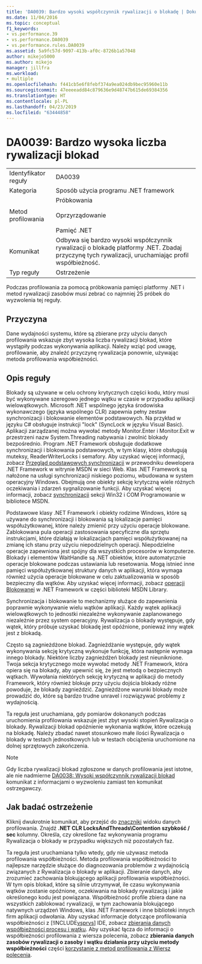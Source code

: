```yaml
---
title: 'DA0039: Bardzo wysoki współczynnik rywalizacji o blokadę | Dokumentacja firmy Microsoft'
ms.date: 11/04/2016
ms.topic: conceptual
f1_keywords:
- vs.performance.39
- vs.performance.DA0039
- vs.performance.rules.DA0039
ms.assetid: 5a9fc57d-9097-413b-af0c-8726b1a57048
author: mikejo5000
ms.author: mikejo
manager: jillfra
ms.workload:
- multiple
ms.openlocfilehash: f441cb5e6f8febf374a9ea024db9bec95960e11b
ms.sourcegitcommit: 47eeeeadd84c879636e9d48747b615de69384356
ms.translationtype: HT
ms.contentlocale: pl-PL
ms.lasthandoff: 04/23/2019
ms.locfileid: "63444858"
---
```

# <a name="da0039-very-high-rate-of-lock-contentions"></a>DA0039: Bardzo wysoka liczba rywalizacji blokad

|||
|-|-|
|Identyfikator reguły|DA0039|
|Kategoria|Sposób użycia programu .NET framework|
|Metod profilowania|Próbkowania<br /><br /> Oprzyrządowanie<br /><br /> Pamięć .NET|
|Komunikat|Odbywa się bardzo wysoki współczynnik rywalizacji o blokadę platformy .NET. Zbadaj przyczynę tych rywalizacji, uruchamiając profil współbieżność.|
|Typ reguły|Ostrzeżenie|

 Podczas profilowania za pomocą próbkowania pamięci platformy .NET i metod rywalizacji zasobów musi zebrać co najmniej 25 próbek do wyzwolenia tej reguły.

## <a name="cause"></a>Przyczyna
 Dane wydajności systemu, które są zbierane przy użyciu danych profilowania wskazuje zbyt wysoka liczba rywalizacji blokad, które wystąpiły podczas wykonywania aplikacji. Należy wziąć pod uwagę, profilowanie, aby znaleźć przyczynę rywalizacja ponownie, używając metoda profilowania współbieżności.

## <a name="rule-description"></a>Opis reguły
 Blokady są używane w celu ochrony krytycznych części kodu, który musi być wykonywane szeregowo jednego wątku w czasie w przypadku aplikacji wielowątkowych. Microsoft .NET wspólnego języka środowiska wykonawczego (języka wspólnego CLR) zapewnia pełny zestaw synchronizacji i blokowanie elementów podstawowych. Na przykład w języku C# obsługuje instrukcji "lock" (SyncLock w języku Visual Basic). Aplikacji zarządzanej można wywołać metody Monitor.Enter i Monitor.Exit w przestrzeni nazw System.Threading nabywania i zwolnić blokady bezpośrednio. Program .NET Framework obsługuje dodatkowe synchronizacji i blokowania podstawowych, w tym klasy, które obsługują muteksy, ReaderWriterLocks i semafory. Aby uzyskać więcej informacji, zobacz [Przegląd podstawowych synchronizacji](http://go.microsoft.com/fwlink/?LinkId=177867) w przewodniku dewelopera .NET Framework w witrynie MSDN w sieci Web. Klas .NET Framework są nałożone na usługi synchronizacji niskiego poziomu, wbudowana w system operacyjny Windows. Obejmują one obiekty sekcję krytyczną wiele różnych oczekiwania i zdarzeń sygnalizowanie funkcji. Aby uzyskać więcej informacji, zobacz [synchronizacji](http://go.microsoft.com/fwlink/?LinkId=177869) sekcji Win32 i COM Programowanie w bibliotece MSDN.

 Podstawowe klasy .NET Framework i obiekty rodzime Windows, które są używane do synchronizacji i blokowania są lokalizacje pamięci współużytkowanej, które należy zmienić przy użyciu operacje blokowane. Zablokowana pula operacji zastosowania specyficzne dla sprzętu instrukcjami, które działają w lokalizacjach pamięci współużytkowanej na zmianę ich stanu przy użyciu niepodzielnych operacji. Niepodzielne operacje zapewniona jest spójny dla wszystkich procesorów w komputerze. Blokady i elementów WaitHandle są .NET obiektów, które automatycznie operacje blokowane podczas ustawiania lub resetowania. Mogą istnieć inne pamięci współużytkowanej struktury danych w aplikacji, która wymaga również użycia operacje blokowane w celu zaktualizowania w sposób bezpieczny dla wątków. Aby uzyskać więcej informacji, zobacz [operacji Blokowanej](http://go.microsoft.com/fwlink/?LinkId=177870) w .NET Framework w części biblioteki MSDN Library.

 Synchronizacja i blokowanie to mechanizmy służące do zapewnienia poprawnie wykonywanie wielu wątków aplikacji. Każdy wątek aplikacji wielowątkowych to jednostki niezależne wykonywanie zaplanowanego niezależnie przez system operacyjny. Rywalizacja o blokady występuje, gdy wątek, który próbuje uzyskać blokadę jest opóźnione, ponieważ inny wątek jest z blokadą.

 Często są zagnieżdżone blokad. Zagnieżdżanie występuje, gdy wątek wykonywania sekcję krytyczną wykonuje funkcję, która następnie wymaga innego blokady. Niektóre liczby zagnieżdżeń blokady jest nieuniknione. Twoja sekcja krytycznego może wywołać metody .NET Framework, która opiera się na blokady, aby upewnić się, że jest metodą o bezpiecznych wątkach. Wywołania niektórych sekcję krytyczną w aplikacji do metody Framework, który również blokuje przy użyciu dojścia blokady różne powoduje, że blokady zagnieździć. Zagnieżdżone warunki blokady może prowadzić do, które są bardzo trudne unravel i rozwiązywać problemy z wydajnością.

 Ta reguła jest uruchamiana, gdy pomiarów dokonanych podczas uruchomienia profilowania wskazuje jest zbyt wysoki stopień Rywalizacja o blokady. Rywalizacji blokad opóźnienie wykonania wątków, które oczekują na blokadę. Należy zbadać nawet stosunkowo małe ilości Rywalizacja o blokady w testach jednostkowych lub w testach obciążenia uruchomione na dolnej sprzętowych zakończenia.

> [!NOTE]
> Gdy liczba rywalizacji blokad zgłoszone w danych profilowania jest istotne, ale nie nadmierne [DA0038: Wysoki współczynnik rywalizacji blokad](../profiling/da0038-high-rate-of-lock-contentions.md) komunikat z informacjami o wyzwoleniu zamiast ten komunikat ostrzegawczy.

## <a name="how-to-investigate-a-warning"></a>Jak badać ostrzeżenie
 Kliknij dwukrotnie komunikat, aby przejść do [znaczniki](../profiling/marks-view.md) widoku danych profilowania.  Znajdź **.NET CLR LocksAndThreads\Contention szybkość / sec** kolumny. Określa, czy określone faz wykonywania programu Rywalizacja o blokady w przypadku większych niż pozostałych faz.

 Ta reguła jest uruchamiana tylko wtedy, gdy nie używasz metoda profilowania współbieżności. Metoda profilowania współbieżności to najlepsze narzędzie służące do diagnozowania problemów z wydajnością związanych z Rywalizacja o blokady w aplikacji. Zbieranie danych, aby zrozumieć zachowania blokującego aplikacji profilowania współbieżności. W tym opis blokad, które są silnie utrzymywał, ile czasu wykonywania wątków zostanie opóźnione, oczekiwania na blokady rywalizacją i jakie określonego kodu jest powiązana. Współbieżność profile zbiera dane na wszystkich zablokować rywalizacji, w tym zachowania blokującego natywnych urządzeń Windows, klas .NET Framework i inne biblioteki innych firm aplikacji odwołania. Aby uzyskać informacje dotyczące profilowania współbieżności z [!INCLUDE[vsprvs](../code-quality/includes/vsprvs_md.md)] IDE, zobacz [zbierania danych współbieżności procesu i wątku](../profiling/collecting-thread-and-process-concurrency-data.md). Aby uzyskać łącza do informacji o współbieżności profilowania z wiersza polecenia, zobacz **zbierania danych zasobów rywalizacji o zasoby i wątku działania przy użyciu metody współbieżności** części [korzystanie z metod profilowania z Wiersz polecenia](../profiling/using-profiling-methods-to-collect-performance-data-from-the-command-line.md).